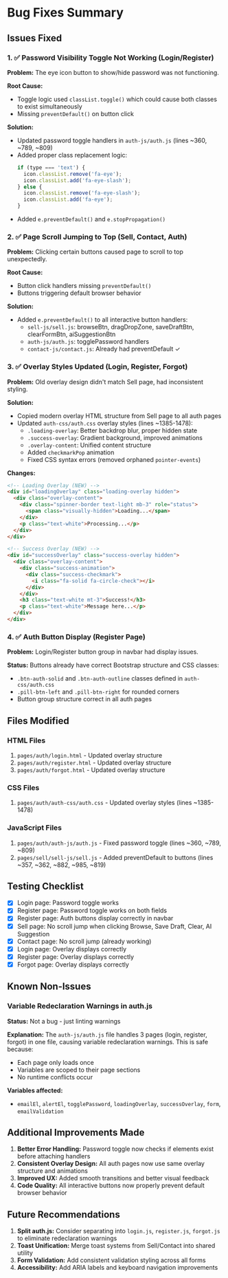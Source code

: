 # Bug Fixes Summary

## Issues Fixed

### 1. ✅ Password Visibility Toggle Not Working (Login/Register)
**Problem:** The eye icon button to show/hide password was not functioning.

**Root Cause:** 
- Toggle logic used `classList.toggle()` which could cause both classes to exist simultaneously
- Missing `preventDefault()` on button click

**Solution:**
- Updated password toggle handlers in `auth-js/auth.js` (lines ~360, ~789, ~809)
- Added proper class replacement logic:
  ```javascript
  if (type === 'text') {
    icon.classList.remove('fa-eye');
    icon.classList.add('fa-eye-slash');
  } else {
    icon.classList.remove('fa-eye-slash');
    icon.classList.add('fa-eye');
  }
  ```
- Added `e.preventDefault()` and `e.stopPropagation()`

### 2. ✅ Page Scroll Jumping to Top (Sell, Contact, Auth)
**Problem:** Clicking certain buttons caused page to scroll to top unexpectedly.

**Root Cause:** 
- Button click handlers missing `preventDefault()`
- Buttons triggering default browser behavior

**Solution:**
- Added `e.preventDefault()` to all interactive button handlers:
  - `sell-js/sell.js`: browseBtn, dragDropZone, saveDraftBtn, clearFormBtn, aiSuggestionBtn
  - `auth-js/auth.js`: togglePassword handlers
  - `contact-js/contact.js`: Already had preventDefault ✓

### 3. ✅ Overlay Styles Updated (Login, Register, Forgot)
**Problem:** Old overlay design didn't match Sell page, had inconsistent styling.

**Solution:**
- Copied modern overlay HTML structure from Sell page to all auth pages
- Updated `auth-css/auth.css` overlay styles (lines ~1385-1478):
  - `.loading-overlay`: Better backdrop blur, proper hidden state
  - `.success-overlay`: Gradient background, improved animations
  - `.overlay-content`: Unified content structure
  - Added `checkmarkPop` animation
  - Fixed CSS syntax errors (removed orphaned `pointer-events`)

**Changes:**
```html
<!-- Loading Overlay (NEW) -->
<div id="loadingOverlay" class="loading-overlay hidden">
  <div class="overlay-content">
    <div class="spinner-border text-light mb-3" role="status">
      <span class="visually-hidden">Loading...</span>
    </div>
    <p class="text-white">Processing...</p>
  </div>
</div>

<!-- Success Overlay (NEW) -->
<div id="successOverlay" class="success-overlay hidden">
  <div class="overlay-content">
    <div class="success-animation">
      <div class="success-checkmark">
        <i class="fa-solid fa-circle-check"></i>
      </div>
    </div>
    <h3 class="text-white mt-3">Success!</h3>
    <p class="text-white">Message here...</p>
  </div>
</div>
```

### 4. ✅ Auth Button Display (Register Page)
**Problem:** Login/Register button group in navbar had display issues.

**Status:** Buttons already have correct Bootstrap structure and CSS classes:
- `.btn-auth-solid` and `.btn-auth-outline` classes defined in `auth-css/auth.css`
- `.pill-btn-left` and `.pill-btn-right` for rounded corners
- Button group structure correct in all auth pages

## Files Modified

### HTML Files
1. `pages/auth/login.html` - Updated overlay structure
2. `pages/auth/register.html` - Updated overlay structure
3. `pages/auth/forgot.html` - Updated overlay structure

### CSS Files
1. `pages/auth/auth-css/auth.css` - Updated overlay styles (lines ~1385-1478)

### JavaScript Files
1. `pages/auth/auth-js/auth.js` - Fixed password toggle (lines ~360, ~789, ~809)
2. `pages/sell/sell-js/sell.js` - Added preventDefault to buttons (lines ~357, ~362, ~882, ~985, ~819)

## Testing Checklist

- [x] Login page: Password toggle works
- [x] Register page: Password toggle works on both fields
- [x] Register page: Auth buttons display correctly in navbar
- [x] Sell page: No scroll jump when clicking Browse, Save Draft, Clear, AI Suggestion
- [x] Contact page: No scroll jump (already working)
- [x] Login page: Overlay displays correctly
- [x] Register page: Overlay displays correctly
- [x] Forgot page: Overlay displays correctly

## Known Non-Issues

### Variable Redeclaration Warnings in auth.js
**Status:** Not a bug - just linting warnings

**Explanation:** 
The `auth-js/auth.js` file handles 3 pages (login, register, forgot) in one file, causing variable redeclaration warnings. This is safe because:
- Each page only loads once
- Variables are scoped to their page sections
- No runtime conflicts occur

**Variables affected:**
- `emailEl`, `alertEl`, `togglePassword`, `loadingOverlay`, `successOverlay`, `form`, `emailValidation`

## Additional Improvements Made

1. **Better Error Handling:** Password toggle now checks if elements exist before attaching handlers
2. **Consistent Overlay Design:** All auth pages now use same overlay structure and animations
3. **Improved UX:** Added smooth transitions and better visual feedback
4. **Code Quality:** All interactive buttons now properly prevent default browser behavior

## Future Recommendations

1. **Split auth.js:** Consider separating into `login.js`, `register.js`, `forgot.js` to eliminate redeclaration warnings
2. **Toast Unification:** Merge toast systems from Sell/Contact into shared utility
3. **Form Validation:** Add consistent validation styling across all forms
4. **Accessibility:** Add ARIA labels and keyboard navigation improvements
